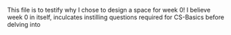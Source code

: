 This file is to testify why I chose to design a space for week 0!
I believe week 0 in itself, inculcates instilling questions required for CS-Basics before delving into 